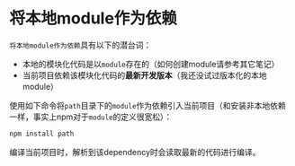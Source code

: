 # 将本地module作为依赖

`将本地module作为依赖`具有以下的潜台词：

- 本地的模块化代码是以`module`存在的（如何创建module请参考其它笔记）
- 当前项目依赖该模块化代码的**最新开发版本**（我还没试过版本化的本地module）

使用如下命令将`path`目录下的`module`作为依赖引入当前项目（和安装非本地依赖一样，事实上npm对于`module`的定义很宽松）：

```bash
npm install path
```

编译当前项目时，解析到该dependency时会读取最新的代码进行编译。
